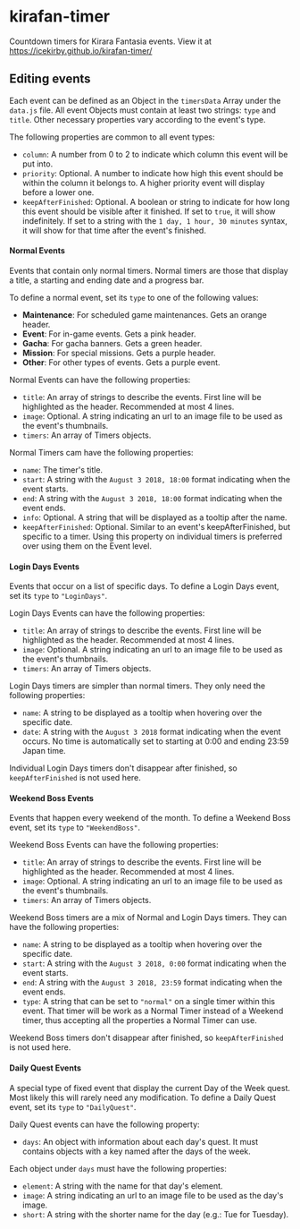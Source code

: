 # kirafan-timer
Countdown timers for Kirara Fantasia events. View it at https://icekirby.github.io/kirafan-timer/


## Editing events
Each event can be defined as an Object in the `timersData` Array under the `data.js` file.
All event Objects must contain at least two strings: `type` and `title`. Other necessary properties vary according to the event's type.

The following properties are common to all event types:
- `column`: A number from 0 to 2 to indicate which column this event will be put into.
- `priority`: Optional. A number to indicate how high this event should be within the column it belongs to. A higher priority event will display before a lower one.
- `keepAfterFinished`: Optional. A boolean or string to indicate for how long this event should be visible after it finished. If set to `true`, it will show indefinitely. If set to a string with the `1 day, 1 hour, 30 minutes` syntax, it will show for that time after the event's finished.

#### Normal Events
Events that contain only normal timers. Normal timers are those that display a title, a starting and ending date and a progress bar.

To define a normal event, set its `type` to one of the following values:
- **Maintenance**: For scheduled game maintenances. Gets an orange header.
- **Event**: For in-game events. Gets a pink header.
- **Gacha**: For gacha banners. Gets a green header.
- **Mission**: For special missions. Gets a purple header.
- **Other**: For other types of events. Gets a purple event.

Normal Events can have the following properties:
- `title`: An array of strings to describe the events. First line will be highlighted as the header. Recommended at most 4 lines.
- `image`: Optional. A string indicating an url to an image file to be used as the event's thumbnails.
- `timers`: An array of Timers objects.

Normal Timers cam have the following properties:
- `name`: The timer's title.
- `start`: A string with the `August 3 2018, 18:00` format indicating when the event starts.
- `end`: A string with the `August 3 2018, 18:00` format indicating when the event ends.
- `info`: Optional. A string that will be displayed as a tooltip after the name.
- `keepAfterFinished`: Optional. Similar to an event's keepAfterFinished, but specific to a timer. Using this property on individual timers is preferred over using them on the Event level.

#### Login Days Events
Events that occur on a list of specific days.
To define a Login Days event, set its `type` to `"LoginDays"`.

Login Days Events can have the following properties:
- `title`: An array of strings to describe the events. First line will be highlighted as the header. Recommended at most 4 lines.
- `image`: Optional. A string indicating an url to an image file to be used as the event's thumbnails.
- `timers`: An array of Timers objects.

Login Days timers are simpler than normal timers. They only need the following properties:
- `name`: A string to be displayed as a tooltip when hovering over the specific date.
- `date`: A string with the `August 3 2018` format indicating when the event occurs. No time is automatically set to starting at 0:00 and ending 23:59 Japan time.

Individual Login Days timers don't disappear after finished, so `keepAfterFinished` is not used here.

#### Weekend Boss Events
Events that happen every weekend of the month.
To define a Weekend Boss event, set its `type` to `"WeekendBoss"`.

Weekend Boss Events can have the following properties:
- `title`: An array of strings to describe the events. First line will be highlighted as the header. Recommended at most 4 lines.
- `image`: Optional. A string indicating an url to an image file to be used as the event's thumbnails.
- `timers`: An array of Timers objects.

Weekend Boss timers are a mix of Normal and Login Days timers. They can have the following properties:
- `name`: A string to be displayed as a tooltip when hovering over the specific date.
- `start`: A string with the `August 3 2018, 0:00` format indicating when the event starts.
- `end`: A string with the `August 3 2018, 23:59` format indicating when the event ends.
- `type`: A string that can be set to `"normal"` on a single timer within this event. That timer will be work as a Normal Timer instead of a Weekend timer, thus accepting all the properties a Normal Timer can use.

Weekend Boss timers don't disappear after finished, so `keepAfterFinished` is not used here.

#### Daily Quest Events
A special type of fixed event that display the current Day of the Week quest. Most likely this will rarely need any modification.
To define a Daily Quest event, set its `type` to `"DailyQuest"`.

Daily Quest events can have the following property:
- `days`: An object with information about each day's quest. It must contains objects with a key named after the days of the week.

Each object under `days` must have the following properties:
- `element`: A string with the name for that day's element.
- `image`: A string indicating an url to an image file to be used as the day's image.
- `short`: A string with the shorter name for the day (e.g.: Tue for Tuesday).
